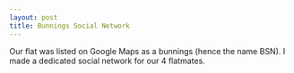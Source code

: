```yaml
---
layout: post
title: Bunnings Social Network
---
```


Our flat was listed on Google Maps as a bunnings (hence the name BSN). I made a dedicated social network for our 4 
flatmates.